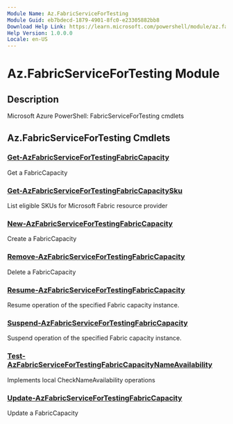 ```yaml
---
Module Name: Az.FabricServiceForTesting
Module Guid: eb7bdecd-1879-4901-8fc0-e23305882bb8
Download Help Link: https://learn.microsoft.com/powershell/module/az.fabricservicefortesting
Help Version: 1.0.0.0
Locale: en-US
---
```


# Az.FabricServiceForTesting Module
## Description
Microsoft Azure PowerShell: FabricServiceForTesting cmdlets

## Az.FabricServiceForTesting Cmdlets
### [Get-AzFabricServiceForTestingFabricCapacity](Get-AzFabricServiceForTestingFabricCapacity.md)
Get a FabricCapacity

### [Get-AzFabricServiceForTestingFabricCapacitySku](Get-AzFabricServiceForTestingFabricCapacitySku.md)
List eligible SKUs for Microsoft Fabric resource provider

### [New-AzFabricServiceForTestingFabricCapacity](New-AzFabricServiceForTestingFabricCapacity.md)
Create a FabricCapacity

### [Remove-AzFabricServiceForTestingFabricCapacity](Remove-AzFabricServiceForTestingFabricCapacity.md)
Delete a FabricCapacity

### [Resume-AzFabricServiceForTestingFabricCapacity](Resume-AzFabricServiceForTestingFabricCapacity.md)
Resume operation of the specified Fabric capacity instance.

### [Suspend-AzFabricServiceForTestingFabricCapacity](Suspend-AzFabricServiceForTestingFabricCapacity.md)
Suspend operation of the specified Fabric capacity instance.

### [Test-AzFabricServiceForTestingFabricCapacityNameAvailability](Test-AzFabricServiceForTestingFabricCapacityNameAvailability.md)
Implements local CheckNameAvailability operations

### [Update-AzFabricServiceForTestingFabricCapacity](Update-AzFabricServiceForTestingFabricCapacity.md)
Update a FabricCapacity

